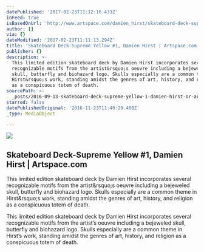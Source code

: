 ```yaml
---
datePublished: '2017-02-23T11:12:16.433Z'
inFeed: true
isBasedOnUrl: 'http://www.artspace.com/damien_hirst/skateboard-deck-supreme-yellow-1'
author: []
via: {}
dateModified: '2017-02-23T11:11:13.294Z'
title: 'Skateboard Deck-Supreme Yellow #1, Damien Hirst | Artspace.com'
publisher: {}
description: >-
  This limited edition skateboard deck by Damien Hirst incorporates several
  recognizable motifs from the artist&rsquo;s oeuvre including a bejeweled
  skull, butterfly and biohazard logo. Skulls especially are a common theme in
  Hirst&rsquo;s work, standing amidst the genres of art, history, and religion
  as a conspicuous totem of death.
sourcePath: >-
  _posts/2016-09-13-skateboard-deck-supreme-yellow-1-damien-hirst-or-artspacec.md
starred: false
datePublishedOriginal: '2016-11-23T11:40:29.408Z'
_type: MediaObject

---
```

<article style=""><img src="https://imgflo.herokuapp.com/graph/2b2431f8e7ba7b0/10c01bd3ff03d268b9ab519d90338967/noop.jpg?input=http%3A%2F%2Fd5wt70d4gnm1t.cloudfront.net%2Fmedia%2Fa-s%2Fartworks%2Fdamien-hirst%2FNone-732613915655%2Fdamien-hirst-skateboard-deck-supreme-yellow-1-320x240.jpg" /><h1>Skateboard Deck-Supreme Yellow #1, Damien Hirst | Artspace.com</h1><p>This limited edition skateboard deck by Damien Hirst incorporates several recognizable motifs from the artist&amp;rsquo;s oeuvre including a bejeweled skull, butterfly and biohazard logo. Skulls especially are a common theme in Hirst&amp;rsquo;s work, standing amidst the genres of art, history, and religion as a conspicuous totem of death.</p></article>

This limited edition skateboard deck by Damien Hirst incorporates several recognizable motifs from the artist&rsquo;s oeuvre including a bejeweled skull, butterfly and biohazard logo. Skulls especially are a common theme in Hirst&rsquo;s work, standing amidst the genres of art, history, and religion as a conspicuous totem of death.